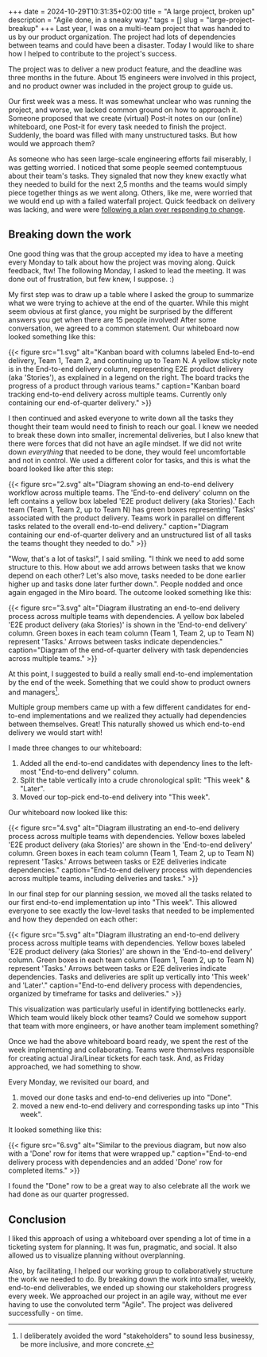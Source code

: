 +++
date = 2024-10-29T10:31:35+02:00
title = "A large project, broken up"
description = "Agile done, in a sneaky way."
tags = []
slug = "large-project-breakup"
+++
Last year, I was on a multi-team project that was handed to us by our product organization. The project had lots of dependencies between teams and could have been a disaster. Today I would like to share how I helped to contribute to the project's success.

The project was to deliver a new product feature, and the deadline was three months in the future. About 15 engineers were involved in this project, and no product owner was included in the project group to guide us.

[miro]: https://miro.com

Our first week was a mess. It was somewhat unclear who was running the project, and worse, we lacked common ground on how to approach it. Someone proposed that we create (virtual) Post-it notes on our (online) whiteboard, one Post-it for every task needed to finish the project. Suddenly, the board was filled with many unstructured tasks. But how would we approach them?

As someone who has seen large-scale engineering efforts fail miserably, I was getting worried. I noticed that some people seemed contemptuous about their team's tasks. They signaled that now they knew exactly what they needed to build for the next 2,5 months and the teams would simply piece together things as we went along. Others, like me, were worried that we would end up with a failed waterfall project. Quick feedback on delivery was lacking, and were were [following a plan over responding to change][agile].

[agile]: https://agilemanifesto.org

## Breaking down the work

One good thing was that the group accepted my idea to have a meeting every Monday to talk about how the project was moving along. Quick feedback, ftw! The following Monday, I asked to lead the meeting. It was done out of frustration, but few knew, I suppose. :)

My first step was to draw up a table where I asked the group to summarize what we were trying to achieve at the end of the quarter. While this might seem obvious at first glance, you might be surprised by the different answers you get when there are 15 people involved! After some conversation, we agreed to a common statement. Our whiteboard now looked something like this:

{{< figure src="1.svg" alt="Kanban board with columns labeled End-to-end delivery, Team 1, Team 2, and continuing up to Team N. A yellow sticky note is in the End-to-end delivery column, representing E2E product delivery (aka 'Stories'), as explained in a legend on the right. The board tracks the progress of a product through various teams." caption="Kanban board tracking end-to-end delivery across multiple teams. Currently only containing our end-of-quarter delivery." >}}

I then continued and asked everyone to write down all the tasks they thought their team would need to finish to reach our goal. I knew we needed to break these down into smaller, incremental deliveries, but I also knew that there were forces that did not have an agile mindset. If we did not write down _everything_ that needed to be done, they would feel uncomfortable and not in control. We used a different color for tasks, and this is what the board looked like after this step:

{{< figure src="2.svg" alt="Diagram showing an end-to-end delivery workflow across multiple teams. The 'End-to-end delivery' column on the left contains a yellow box labeled 'E2E product delivery (aka Stories).' Each team (Team 1, Team 2, up to Team N) has green boxes representing 'Tasks' associated with the product delivery. Teams work in parallel on different tasks related to the overall end-to-end delivery." caption="Diagram containing our end-of-quarter delivery and an unstructured list of all tasks the teams thought they needed to do." >}}


"Wow, that's a lot of tasks!", I said smiling. "I think we need to add some structure to this. How about we add arrows between tasks that we know depend on each other? Let's also move, tasks needed to be done earlier higher up and tasks done later further down.". People nodded and once again engaged in the Miro board. The outcome looked something like this:

{{< figure src="3.svg" alt="Diagram illustrating an end-to-end delivery process across multiple teams with dependencies. A yellow box labeled 'E2E product delivery (aka Stories)' is shown in the 'End-to-end delivery' column. Green boxes in each team column (Team 1, Team 2, up to Team N) represent 'Tasks.' Arrows between tasks indicate dependencies." caption="Diagram of the end-of-quarter delivery with task dependencies across multiple teams." >}}

At this point, I suggested to build a really small end-to-end implementation by the end of the week. Something that we could show to product owners and managers[^1].

[^1]: I deliberately avoided the word "stakeholders" to sound less businessy, be more inclusive, and more concrete.

Multiple group members came up with a few different candidates for end-to-end implementations and we realized they actually had dependencies between themselves. Great! This naturally showed us which end-to-end delivery we would start with!

I made three changes to our whiteboard:

 1. Added all the end-to-end candidates with dependency lines to the left-most "End-to-end delivery" column.
 2. Split the table vertically into a crude chronological split: "This week" & "Later".
 3. Moved our top-pick end-to-end delivery into "This week".

Our whiteboard now looked like this:

{{< figure src="4.svg" alt="Diagram illustrating an end-to-end delivery process across multiple teams with dependencies. Yellow boxes labeled 'E2E product delivery (aka Stories)' are shown in the 'End-to-end delivery' column. Green boxes in each team column (Team 1, Team 2, up to Team N) represent 'Tasks.' Arrows between tasks or E2E deliveries indicate dependencies." caption="End-to-end delivery process with dependencies across multiple teams, including deliveries and tasks." >}}

In our final step for our planning session, we moved all the tasks related to our first end-to-end implementation up into "This week". This allowed everyone to see exactly the low-level tasks that needed to be implemented and how they depended on each other:

{{< figure src="5.svg" alt="Diagram illustrating an end-to-end delivery process across multiple teams with dependencies. Yellow boxes labeled 'E2E product delivery (aka Stories)' are shown in the 'End-to-end delivery' column. Green boxes in each team column (Team 1, Team 2, up to Team N) represent 'Tasks.' Arrows between tasks or E2E deliveries indicate dependencies. Tasks and deliveries are split up vertically into 'This week' and 'Later'." caption="End-to-end delivery process with dependencies, organized by timeframe for tasks and deliveries." >}}

This visualization was particularly useful in identifying bottlenecks early. Which team would likely block other teams? Could we somehow support that team with more engineers, or have another team implement something?

Once we had the above whiteboard board ready, we spent the rest of the week implementing and collaborating. Teams were themselves responsible for creating actual Jira/Linear tickets for each task. And, as Friday approached, we had something to show.

Every Monday, we revisited our board, and

1. moved our done tasks and end-to-end deliveries up into "Done".
2. moved a new end-to-end delivery and corresponding tasks up into "This week".

It looked something like this:

{{< figure src="6.svg" alt="Similar to the previous diagram, but now also with a 'Done' row for items that were wrapped up." caption="End-to-end delivery process with dependencies and an added 'Done' row for completed items." >}}

I found the "Done" row to be a great way to also celebrate all the work we had done as our quarter progressed.

## Conclusion

I liked this approach of using a whiteboard over spending a lot of time in a ticketing system for planning. It was fun, pragmatic, and social. It also allowed us to visualize planning without overplanning.

Also, by facilitating, I helped our working group to collaboratively structure the work we needed to do. By breaking down the work into smaller, weekly, end-to-end deliverables, we ended up showing our stakeholders progress every week. We approached our project in an agile way, without me ever having to use the convoluted term "Agile". The project was delivered successfully - on time.
